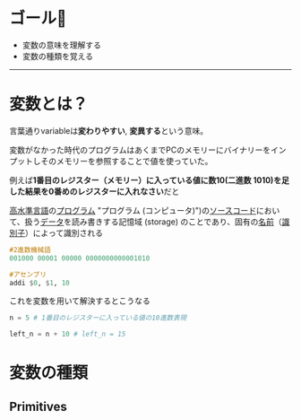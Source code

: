 # ゴール🎉️

* 変数の意味を理解する
* 変数の種類を覚える

---


# 変数とは？

言葉通りvariableは**変わりやすい**, **変異する**という意味。

変数がなかった時代のプログラムはあくまでPCのメモリーにバイナリーをインプットしそのメモリーを参照することで値を使っていた。

例えば**1番目のレジスター（メモリー）に入っている値に数10(二進数 1010)を足した結果を0番めのレジスターに入れなさい**だと

[高水準言語](https://ja.wikipedia.org/wiki/%E9%AB%98%E6%B0%B4%E6%BA%96%E8%A8%80%E8%AA%9E "高水準言語")の[プログラム](https://ja.wikipedia.org/wiki/%E3%83%97%E3%83%AD%E3%82%B0%E3%83%A9%E3%83%A0_(%E3%82%B3%E3%83%B3%E3%83%94%E3%83%A5%E3%83%BC%E3%82%BF)) "プログラム (コンピュータ)")の[ソースコード](https://ja.wikipedia.org/wiki/%E3%82%BD%E3%83%BC%E3%82%B9%E3%82%B3%E3%83%BC%E3%83%89 "ソースコード")において、扱う[データ](https://ja.wikipedia.org/wiki/%E3%83%87%E3%83%BC%E3%82%BF "データ")を読み書きする記憶域 (storage) のことであり、固有の[名前](https://ja.wikipedia.org/wiki/%E5%90%8D%E5%89%8D "名前")（[識別子](https://ja.wikipedia.org/wiki/%E8%AD%98%E5%88%A5%E5%AD%90 "識別子")）によって識別される


```haskell
#2進数機械語
001000 00001 00000 0000000000001010

#アセンブリ
addi $0, $1, 10
```


これを変数を用いて解決するとこうなる

```python
n = 5 # 1番目のレジスターに入っている値の10進数表現

left_n = n + 10 # left_n = 15
```



# 変数の種類

## Primitives

```typescript

```
